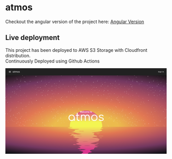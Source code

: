 # atmos

Checkout the angular version of the project here: [Angular Version](https://github.com/samofwise/atmos/tree/main/atmos-angular)

## Live deployment

This project has been deployed to AWS S3 Storage with Cloudfront distribution.\
Continuously Deployed using Github Actions

![Site Image](https://github.com/samofwise/atmos/blob/main/data/site.png?raw=true)


